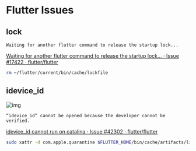 # Flutter Issues

## lock

```
Waiting for another flutter command to release the startup lock...
```

[Waiting for another flutter command to release the startup lock... · Issue #17422 · flutter/flutter](https://github.com/flutter/flutter/issues/17422)

```bash
rm ~/flutter/current/bin/cache/lockfile
```

## idevice_id

![img](https://gitee.com/mrhuangyuhui/images/raw/master/flutter/flutter-issue-idevice_id-1.jpg)

```
“idevice_id” cannot be opened because the developer cannot be verified.
```

[idevice_id cannot run on catalina · Issue #42302 · flutter/flutter](https://github.com/flutter/flutter/issues/42302)

```bash
sudo xattr -d com.apple.quarantine $FLUTTER_HOME/bin/cache/artifacts/libimobiledevice/idevice_id
```
